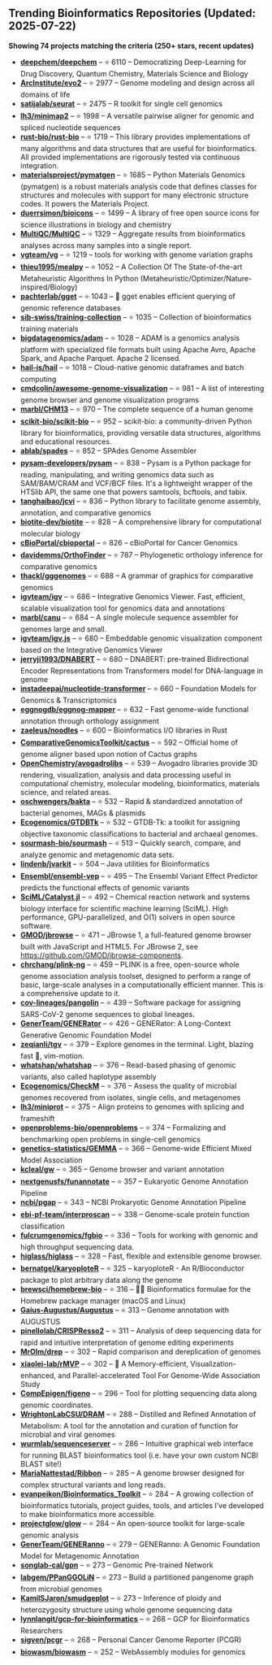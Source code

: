 ## Trending Bioinformatics Repositories (Updated: 2025-07-22)

**Showing 74 projects matching the criteria (250+ stars, recent updates)**

- **[deepchem/deepchem](https://github.com/deepchem/deepchem)** – ⭐ 6110 – Democratizing Deep-Learning for Drug Discovery, Quantum Chemistry, Materials Science and Biology
- **[ArcInstitute/evo2](https://github.com/ArcInstitute/evo2)** – ⭐ 2977 – Genome modeling and design across all domains of life
- **[satijalab/seurat](https://github.com/satijalab/seurat)** – ⭐ 2475 – R toolkit for single cell genomics
- **[lh3/minimap2](https://github.com/lh3/minimap2)** – ⭐ 1998 – A versatile pairwise aligner for genomic and spliced nucleotide sequences
- **[rust-bio/rust-bio](https://github.com/rust-bio/rust-bio)** – ⭐ 1719 – This library provides implementations of many algorithms and data structures that are useful for bioinformatics. All provided implementations are rigorously tested via continuous integration.
- **[materialsproject/pymatgen](https://github.com/materialsproject/pymatgen)** – ⭐ 1685 – Python Materials Genomics (pymatgen) is a robust materials analysis code that defines classes for structures and molecules with support for many electronic structure codes. It powers the Materials Project.
- **[duerrsimon/bioicons](https://github.com/duerrsimon/bioicons)** – ⭐ 1499 – A library of free open source icons for science illustrations in biology and chemistry
- **[MultiQC/MultiQC](https://github.com/MultiQC/MultiQC)** – ⭐ 1329 – Aggregate results from bioinformatics analyses across many samples into a single report.
- **[vgteam/vg](https://github.com/vgteam/vg)** – ⭐ 1219 – tools for working with genome variation graphs
- **[thieu1995/mealpy](https://github.com/thieu1995/mealpy)** – ⭐ 1052 – A Collection Of The State-of-the-art Metaheuristic Algorithms In Python (Metaheuristic/Optimizer/Nature-inspired/Biology)
- **[pachterlab/gget](https://github.com/pachterlab/gget)** – ⭐ 1043 – 🧬 gget enables efficient querying of genomic reference databases
- **[sib-swiss/training-collection](https://github.com/sib-swiss/training-collection)** – ⭐ 1035 – Collection of bioinformatics training materials
- **[bigdatagenomics/adam](https://github.com/bigdatagenomics/adam)** – ⭐ 1028 – ADAM is a genomics analysis platform with specialized file formats built using Apache Avro, Apache Spark, and Apache Parquet. Apache 2 licensed.
- **[hail-is/hail](https://github.com/hail-is/hail)** – ⭐ 1018 – Cloud-native genomic dataframes and batch computing
- **[cmdcolin/awesome-genome-visualization](https://github.com/cmdcolin/awesome-genome-visualization)** – ⭐ 981 – A list of interesting genome browser and genome visualization programs
- **[marbl/CHM13](https://github.com/marbl/CHM13)** – ⭐ 970 – The complete sequence of a human genome
- **[scikit-bio/scikit-bio](https://github.com/scikit-bio/scikit-bio)** – ⭐ 952 – scikit-bio: a community-driven Python library for bioinformatics, providing versatile data structures, algorithms and educational resources.
- **[ablab/spades](https://github.com/ablab/spades)** – ⭐ 852 – SPAdes Genome Assembler
- **[pysam-developers/pysam](https://github.com/pysam-developers/pysam)** – ⭐ 838 – Pysam is a Python package for reading, manipulating, and writing genomics data such as SAM/BAM/CRAM and VCF/BCF files. It's a lightweight wrapper of the HTSlib API, the same one that powers samtools, bcftools, and tabix.
- **[tanghaibao/jcvi](https://github.com/tanghaibao/jcvi)** – ⭐ 836 – Python library to facilitate genome assembly, annotation, and comparative genomics
- **[biotite-dev/biotite](https://github.com/biotite-dev/biotite)** – ⭐ 828 – A comprehensive library for computational molecular biology
- **[cBioPortal/cbioportal](https://github.com/cBioPortal/cbioportal)** – ⭐ 826 – cBioPortal for Cancer Genomics
- **[davidemms/OrthoFinder](https://github.com/davidemms/OrthoFinder)** – ⭐ 787 – Phylogenetic orthology inference for comparative genomics
- **[thackl/gggenomes](https://github.com/thackl/gggenomes)** – ⭐ 688 – A grammar of graphics for comparative genomics
- **[igvteam/igv](https://github.com/igvteam/igv)** – ⭐ 686 – Integrative Genomics Viewer. Fast, efficient, scalable visualization tool for genomics data and annotations
- **[marbl/canu](https://github.com/marbl/canu)** – ⭐ 684 – A single molecule sequence assembler for genomes large and small.
- **[igvteam/igv.js](https://github.com/igvteam/igv.js)** – ⭐ 680 – Embeddable genomic visualization component based on the Integrative Genomics Viewer
- **[jerryji1993/DNABERT](https://github.com/jerryji1993/DNABERT)** – ⭐ 680 – DNABERT: pre-trained Bidirectional Encoder Representations from Transformers model for DNA-language in genome
- **[instadeepai/nucleotide-transformer](https://github.com/instadeepai/nucleotide-transformer)** – ⭐ 660 – Foundation Models for Genomics & Transcriptomics
- **[eggnogdb/eggnog-mapper](https://github.com/eggnogdb/eggnog-mapper)** – ⭐ 632 – Fast genome-wide functional annotation through orthology assignment
- **[zaeleus/noodles](https://github.com/zaeleus/noodles)** – ⭐ 600 – Bioinformatics I/O libraries in Rust
- **[ComparativeGenomicsToolkit/cactus](https://github.com/ComparativeGenomicsToolkit/cactus)** – ⭐ 592 – Official home of genome aligner based upon notion of Cactus graphs
- **[OpenChemistry/avogadrolibs](https://github.com/OpenChemistry/avogadrolibs)** – ⭐ 539 – Avogadro libraries provide 3D rendering, visualization, analysis and data processing useful in computational chemistry, molecular modeling, bioinformatics, materials science, and related areas.
- **[oschwengers/bakta](https://github.com/oschwengers/bakta)** – ⭐ 532 – Rapid & standardized annotation of bacterial genomes, MAGs & plasmids
- **[Ecogenomics/GTDBTk](https://github.com/Ecogenomics/GTDBTk)** – ⭐ 532 – GTDB-Tk: a toolkit for assigning objective taxonomic classifications to bacterial and archaeal genomes.
- **[sourmash-bio/sourmash](https://github.com/sourmash-bio/sourmash)** – ⭐ 513 – Quickly search, compare, and analyze genomic and metagenomic data sets.
- **[lindenb/jvarkit](https://github.com/lindenb/jvarkit)** – ⭐ 504 – Java utilities for Bioinformatics
- **[Ensembl/ensembl-vep](https://github.com/Ensembl/ensembl-vep)** – ⭐ 495 – The Ensembl Variant Effect Predictor predicts the functional effects of genomic variants
- **[SciML/Catalyst.jl](https://github.com/SciML/Catalyst.jl)** – ⭐ 492 – Chemical reaction network and systems biology interface for scientific machine learning (SciML). High performance, GPU-parallelized, and O(1) solvers in open source software.
- **[GMOD/jbrowse](https://github.com/GMOD/jbrowse)** – ⭐ 471 – JBrowse 1, a full-featured genome browser built with JavaScript and HTML5. For JBrowse 2, see https://github.com/GMOD/jbrowse-components.
- **[chrchang/plink-ng](https://github.com/chrchang/plink-ng)** – ⭐ 459 – PLINK is a free, open-source whole genome association analysis toolset, designed to perform a range of basic, large-scale analyses in a computationally efficient manner.  This is a comprehensive update to it.
- **[cov-lineages/pangolin](https://github.com/cov-lineages/pangolin)** – ⭐ 439 – Software package for assigning SARS-CoV-2 genome sequences to global lineages.
- **[GenerTeam/GENERator](https://github.com/GenerTeam/GENERator)** – ⭐ 426 – GENERator: A Long-Context Generative Genomic Foundation Model
- **[zeqianli/tgv](https://github.com/zeqianli/tgv)** – ⭐ 379 – Explore genomes in the terminal. Light, blazing fast 🚀, vim-motion.
- **[whatshap/whatshap](https://github.com/whatshap/whatshap)** – ⭐ 376 – Read-based phasing of genomic variants, also called haplotype assembly
- **[Ecogenomics/CheckM](https://github.com/Ecogenomics/CheckM)** – ⭐ 376 – Assess the quality of microbial genomes recovered from isolates, single cells, and metagenomes
- **[lh3/miniprot](https://github.com/lh3/miniprot)** – ⭐ 375 – Align proteins to genomes with splicing and frameshift
- **[openproblems-bio/openproblems](https://github.com/openproblems-bio/openproblems)** – ⭐ 374 – Formalizing and benchmarking open problems in single-cell genomics
- **[genetics-statistics/GEMMA](https://github.com/genetics-statistics/GEMMA)** – ⭐ 366 – Genome-wide Efficient Mixed Model Association
- **[kcleal/gw](https://github.com/kcleal/gw)** – ⭐ 365 – Genome browser and variant annotation
- **[nextgenusfs/funannotate](https://github.com/nextgenusfs/funannotate)** – ⭐ 357 – Eukaryotic Genome Annotation Pipeline
- **[ncbi/pgap](https://github.com/ncbi/pgap)** – ⭐ 343 – NCBI Prokaryotic Genome Annotation Pipeline
- **[ebi-pf-team/interproscan](https://github.com/ebi-pf-team/interproscan)** – ⭐ 338 – Genome-scale protein function classification
- **[fulcrumgenomics/fgbio](https://github.com/fulcrumgenomics/fgbio)** – ⭐ 336 – Tools for working with genomic and high throughput sequencing data.
- **[higlass/higlass](https://github.com/higlass/higlass)** – ⭐ 328 – Fast, flexible and extensible genome browser.
- **[bernatgel/karyoploteR](https://github.com/bernatgel/karyoploteR)** – ⭐ 325 – karyoploteR - An R/Bioconductor package to plot arbitrary data along the genome
- **[brewsci/homebrew-bio](https://github.com/brewsci/homebrew-bio)** – ⭐ 316 – :beer::microscope: Bioinformatics formulae for the Homebrew package manager (macOS and Linux)
- **[Gaius-Augustus/Augustus](https://github.com/Gaius-Augustus/Augustus)** – ⭐ 313 – Genome annotation with AUGUSTUS
- **[pinellolab/CRISPResso2](https://github.com/pinellolab/CRISPResso2)** – ⭐ 311 – Analysis of deep sequencing data for rapid and intuitive interpretation of genome editing experiments
- **[MrOlm/drep](https://github.com/MrOlm/drep)** – ⭐ 302 – Rapid comparison and dereplication of genomes
- **[xiaolei-lab/rMVP](https://github.com/xiaolei-lab/rMVP)** – ⭐ 302 – :postbox: A Memory-efficient, Visualization-enhanced, and Parallel-accelerated Tool For Genome-Wide Association Study
- **[CompEpigen/figeno](https://github.com/CompEpigen/figeno)** – ⭐ 296 – Tool for plotting sequencing data along genomic coordinates.
- **[WrightonLabCSU/DRAM](https://github.com/WrightonLabCSU/DRAM)** – ⭐ 288 – Distilled and Refined Annotation of Metabolism: A tool for the annotation and curation of function for microbial and viral genomes
- **[wurmlab/sequenceserver](https://github.com/wurmlab/sequenceserver)** – ⭐ 286 – Intuitive graphical web interface for running BLAST bioinformatics tool (i.e. have your own custom NCBI BLAST site!)
- **[MariaNattestad/Ribbon](https://github.com/MariaNattestad/Ribbon)** – ⭐ 285 – A genome browser designed for complex structural variants and long reads.
- **[evanpeikon/Bioinformatics_Toolkit](https://github.com/evanpeikon/Bioinformatics_Toolkit)** – ⭐ 284 – A growing collection of bioinformatics tutorials, project guides, tools, and articles I’ve developed to make bioinformatics more accessible.
- **[projectglow/glow](https://github.com/projectglow/glow)** – ⭐ 284 – An open-source toolkit for large-scale genomic analysis
- **[GenerTeam/GENERanno](https://github.com/GenerTeam/GENERanno)** – ⭐ 279 – GENERanno: A Genomic Foundation Model for Metagenomic Annotation
- **[songlab-cal/gpn](https://github.com/songlab-cal/gpn)** – ⭐ 273 – Genomic Pre-trained Network
- **[labgem/PPanGGOLiN](https://github.com/labgem/PPanGGOLiN)** – ⭐ 273 – Build a partitioned pangenome graph from microbial genomes
- **[KamilSJaron/smudgeplot](https://github.com/KamilSJaron/smudgeplot)** – ⭐ 273 – Inference of ploidy and heterozygosity structure using whole genome sequencing data
- **[lynnlangit/gcp-for-bioinformatics](https://github.com/lynnlangit/gcp-for-bioinformatics)** – ⭐ 268 – GCP for Bioinformatics Researchers
- **[sigven/pcgr](https://github.com/sigven/pcgr)** – ⭐ 268 – Personal Cancer Genome Reporter (PCGR)
- **[biowasm/biowasm](https://github.com/biowasm/biowasm)** – ⭐ 252 – WebAssembly modules for genomics
